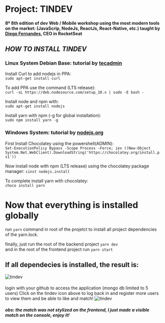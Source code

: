 # Project: TINDEV  
#### 8º 8th edition of dev Web / Mobile workshop using the most modern tools on the market: (JavaScrip, NodeJs, ReactJs, React-Native, etc.) taught by [Diego Fernandes](https://github.com/diego3g), CEO in RocketSeat
  
## *HOW TO INSTALL TINDEV*

### Linux System Debian Base: tutorial by [tecadmin](https://tecadmin.net/install-latest-nodejs-npm-on-ubuntu/)  

  Install Curl to add nodejs in PPA:  
  ```sudo apt-get install curl```  
  
  To add PPA use the command (LTS release):  
  ```curl -sL https://deb.nodesource.com/setup_10.x | sudo -E bash -```  
  
  Install node and npm with:  
  ```sudo apt-get install nodejs```  
  
  Install yarn with npm (-g for global installation):  
  ```sudo npm install yarn -g```  

### Windows System: tutorial by [nodejs.org](https://nodejs.org/en/download/package-manager/)  

  First Install Chocolatey using the powershell(ADMIN):  
  ```Set-ExecutionPolicy Bypass -Scope Process -Force; iex ((New-Object System.Net.WebClient).DownloadString('https://chocolatey.org/install.ps1'))```  

  Now install node with npm (LTS release) using the chocolatey package manager:
  ```cinst nodejs.install```  

  To complete install yarn with chocolatey:  
  ```choco install yarn```  

# Now that everything is installed globally  
run ```yarn``` command in root of the projetct to install all project dependencies of the yarn.lock.  

finally, just run the root of the backend project ```yarn dev```  
and in the root of the frontend project run ```yarn start```  

## If all dependecies is installed, the result is:  
![tindev](https://user-images.githubusercontent.com/1298871/62948028-06f81880-bdba-11e9-8046-c99bf5832e12.png)  

#### 
login with your github to access the application (mongo db limited to 5 users)
Click on the tindev icon above to log back in and register more users to view them and be able to like and match! 
![tindev](https://scontent-dfw5-1.cdninstagram.com/vp/2c3908949188f2b6636df7f48b223aaa/5DD431C4/t51.2885-15/e35/66631691_413980265887872_5438129868168162027_n.jpg?_nc_ht=scontent-dfw5-1.cdninstagram.com)  
##### obs: the match was not stylized on the frontend, I just made a visible match on the console, enjoy it!
